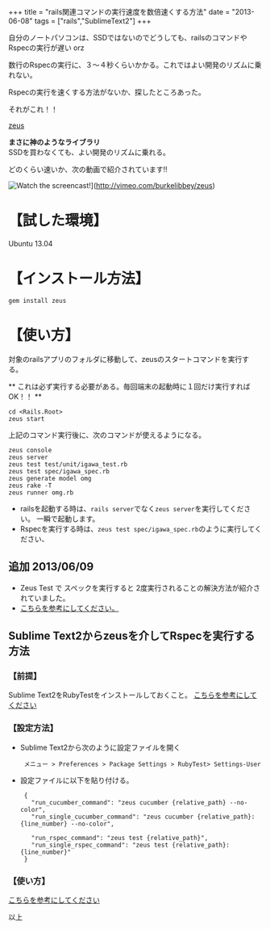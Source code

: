 +++
title = "rails関連コマンドの実行速度を数倍速くする方法"
date = "2013-06-08"
tags = ["rails","SublimeText2"]
+++

自分のノートパソコンは、SSDではないのでどうしても、railsのコマンドやRspecの実行が遅い orz

数行のRspecの実行に、３～４秒くらいかかる。これではよい開発のリズムに乗れない。

Rspecの実行を速くする方法がないか、探したところあった。

それがこれ！！

<!--more-->

[zeus](https://github.com/burke/zeus#readme)  

**まさに神のようなライブラリ**<br>SSDを買わなくても、よい開発のリズムに乗れる。

どのくらい速いか、次の動画で紹介されています!!

![Watch the screencast!](http://s3.amazonaws.com/burkelibbey/vimeo-zeus.png)](http://vimeo.com/burkelibbey/zeus)

# 【試した環境】
Ubuntu 13.04

# 【インストール方法】

```
gem install zeus
```

# 【使い方】
対象のrailsアプリのフォルダに移動して、zeusのスタートコマンドを実行する。

** これは必ず実行する必要がある。毎回端末の起動時に１回だけ実行すればOK！！ **

```
cd <Rails.Root>
zeus start
```

上記のコマンド実行後に、次のコマンドが使えるようになる。

```
zeus console
zeus server
zeus test test/unit/igawa_test.rb
zeus test spec/igawa_spec.rb
zeus generate model omg
zeus rake -T
zeus runner omg.rb
```

- railsを起動する時は、`rails server`でなく`zeus server`を実行してください。 一瞬で起動します。
- Rspecを実行する時は、`zeus test spec/igawa_spec.rb`のように実行してください、

## 追加 2013/06/09
- Zeus Test で スペックを実行すると 2度実行されることの解決方法が紹介されていました。
- [こちらを参考にしてください。](http://blog.eiel.info/blog/2012/12/27/zeus-test-twice/)


## Sublime Text2からzeusを介してRspecを実行する方法
### 【前提】
Sublime Text2をRubyTestをインストールしておくこと。 [こちらを参考にしてください](/blog/2013/06/06/rspec)

### 【設定方法】
- Sublime Text2から次のように設定ファイルを開く

  ```
   メニュー > Preferences > Package Settings > RubyTest> Settings-User
  ```

- 設定ファイルに以下を貼り付ける。

  ```
   {
     "run_cucumber_command": "zeus cucumber {relative_path} --no-color",
     "run_single_cucumber_command": "zeus cucumber {relative_path}:{line_number} --no-color",

     "run_rspec_command": "zeus test {relative_path}",
     "run_single_rspec_command": "zeus test {relative_path}:{line_number}"
   }
  ```

### 【使い方】
[こちらを参考にしてください](/blog/2013/06/06/rspec)

以上
